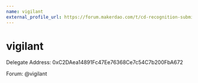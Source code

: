 ```yaml
---
name: vigilant
external_profile_url: https://forum.makerdao.com/t/cd-recognition-submission-vigilant/20457
---
```


# vigilant
Delegate Address: 0xC2DAea14891Fc47Ee76368Ce7c54C7b200FbA672  

Forum: @vigilant  